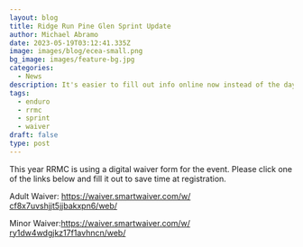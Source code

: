 ```yaml
---
layout: blog
title: Ridge Run Pine Glen Sprint Update
author: Michael Abramo
date: 2023-05-19T03:12:41.335Z
image: images/blog/ecea-small.png
bg_image: images/feature-bg.jpg
categories:
  - News
description: It's easier to fill out info online now instead of the day of the race, right?
tags:
  - enduro
  - rrmc
  - sprint
  - waiver
draft: false
type: post
---
```

This year RRMC is using a digital waiver form for the event. Please click one of the links below and fill it out to save time at registration.

Adult Waiver: [https://waiver.​smartwaiver.com/w/​cf8x7uvshjjt5jjbakxpn6/web/](https://waiver.smartwaiver.com/w/cf8x7uvshjjt5jjbakxpn6/web/)

Minor Waiver:[https://waiver.​smartwaiver.com/w/​ry1dw4wdgjkz17f1avhncn/web/](https://waiver.smartwaiver.com/w/ry1dw4wdgjkz17f1avhncn/web/)